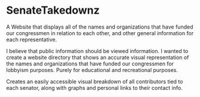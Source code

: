 # SenateTakedownz
A Website that displays all of the names and organizations that have funded our congressmen in relation to each other, and other general information for each representative.


I believe that public information should be viewed information. I wanted to create a website directory that shows an accurate visual representation of the names and organizations that have funded our congressmen for lobbyism purposes. 
Purely for educational and recreational purposes.

Creates an easily accessible visual breakdown of all contributors tied to each senator, along with graphs and personal links to their contact info. 
